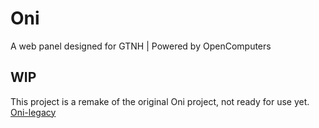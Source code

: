 # Oni
A web panel designed for GTNH | Powered by OpenComputers

## WIP
This project is a remake of the original Oni project, not ready for use yet.
[Oni-legacy](https://github.com/Ltfjx/Oni-legacy)